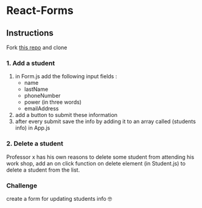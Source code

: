 # React-Forms


## Instructions
Fork [this repo]() and clone

### 1. Add a student  
1. in Form.js add the following input fields :
    - name
    - lastName
    - phoneNumber
    - power (in three words)
    - emailAddress
2. add a button to submit these information
3. after every submit save the info by adding it to an array called (students info) in App.js

### 2. Delete a student
Professor x has his own reasons to delete some student from attending his work shop, add an on click function on delete element (in Student.js) to delete a student from the list.

### Challenge 
create a form for updating students info 🤓

